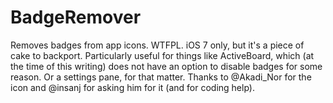 # BadgeRemover
Removes badges from app icons. WTFPL. iOS 7 only, but it's a piece of cake to backport.
Particularly useful for things like ActiveBoard, which (at the time of this writing) does not have an option to disable badges for some reason. Or a settings pane, for that matter.
Thanks to @Akadi_Nor for the icon and @insanj for asking him for it (and for coding help).

